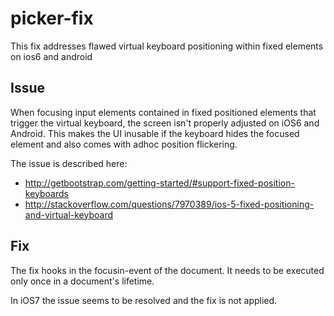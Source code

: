 picker-fix
==========

This fix addresses flawed virtual keyboard positioning within fixed elements on ios6 and android 

Issue
-----

When focusing input elements contained in fixed positioned elements that trigger the virtual keyboard, the screen isn't properly adjusted on iOS6 and Android. 
This makes the UI inusable if the keyboard hides the focused element and also comes with adhoc position flickering.  

The issue is described here:

* http://getbootstrap.com/getting-started/#support-fixed-position-keyboards
* http://stackoverflow.com/questions/7970389/ios-5-fixed-positioning-and-virtual-keyboard

Fix
-----------------
The fix hooks in the focusin-event of the document. 
It needs to be executed only once in a document's lifetime. 

In iOS7 the issue seems to be resolved and the fix is not applied.